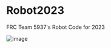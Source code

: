 # Robot2023
FRC Team 5937's Robot Code for 2023

![image](https://user-images.githubusercontent.com/36429439/221274978-7d2686f6-60c9-4729-bf3d-139ee10bc16e.png)
